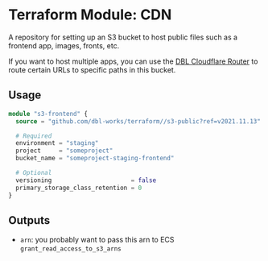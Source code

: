 # Terraform Module: CDN

A repository for setting up an S3 bucket to host public files such as a frontend app, images, fronts, etc.

If you want to host multiple apps, you can use the [DBL Cloudflare Router](https://github.com/dbl-works/cloudflare-router) to route certain URLs to specific paths in this bucket.



## Usage

```terraform
module "s3-frontend" {
  source = "github.com/dbl-works/terraform//s3-public?ref=v2021.11.13"

  # Required
  environment = "staging"
  project     = "someproject"
  bucket_name = "someproject-staging-frontend"

  # Optional
  versioning                      = false
  primary_storage_class_retention = 0
}
```



## Outputs

- `arn`: you probably want to pass this arn to ECS `grant_read_access_to_s3_arns`
